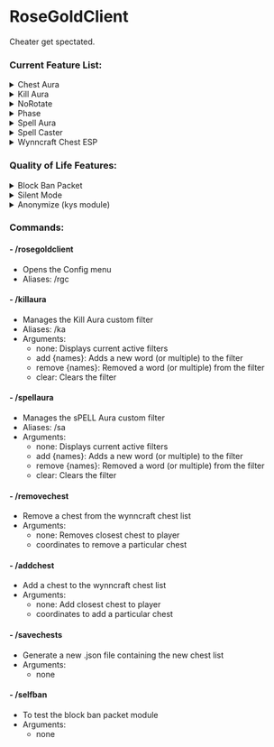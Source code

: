 # RoseGoldClient
Cheater get spectated.

### Current Feature List:

<details><summary>Chest Aura</summary>
  
- Automatically opens nearby chests
- Configurable range
- Chest ESP
</details>

<details><summary>Kill Aura</summary>
  
- Automatically attack nearby entities
- Configurable modes for each class
- Custom filter with /ka
- Toggle with keybind
</details>

<details><summary>NoRotate</summary>
  
- No Rotate (Client side)
</details>

<details><summary>Phase</summary>
  
- Phase through walls
- Double sneak to descend one block
</details>

<details><summary>Spell Aura</summary>
  
- Automatically attack nearby entities
- Configurable modes for each class
- Custom filter with /sa
- Toggle with keybind
</details>

<details><summary>Spell Caster</summary>
  
- Set a keybind to cast spells automagically
</details>

<details><summary>Wynncraft Chest ESP</summary>
  
- Highlight common wynncraft chests used in loot runs
</details>

### Quality of Life Features:

<details><summary>Block Ban Packet</summary>
  
- Automatically block ban packets (working 100%)
</details>

<details><summary>Silent Mode</summary>
  
- Silence all chat messages sent by RGC
- Disable all ESPs
</details>

<details><summary>Anonymize (kys module)</summary>
  
- Remove all text on screen
  - Optional: Randomize text on screen instead of removing it (can be reversed using a vigenere cipher cracker, not 100% safe)
- Set all skins to steve
</details>

### Commands:
#### - /rosegoldclient
- Opens the Config menu
- Aliases: /rgc

#### - /killaura
- Manages the Kill Aura custom filter
- Aliases: /ka
- Arguments: 
  - none: Displays current active filters
  - add {names}: Adds a new word (or multiple) to the filter
  - remove {names}: Removed a word (or multiple) from the filter
  - clear: Clears the filter

#### - /spellaura
- Manages the sPELL Aura custom filter
- Aliases: /sa
- Arguments: 
  - none: Displays current active filters
  - add {names}: Adds a new word (or multiple) to the filter
  - remove {names}: Removed a word (or multiple) from the filter
  - clear: Clears the filter

#### - /removechest
- Remove a chest from the wynncraft chest list
- Arguments: 
  - none: Removes closest chest to player
  - coordinates to remove a particular chest

#### - /addchest
- Add a chest to the wynncraft chest list
- Arguments: 
  - none: Add closest chest to player
  - coordinates to add a particular chest

#### - /savechests
- Generate a new .json file containing the new chest list
- Arguments: 
  - none

#### - /selfban
- To test the block ban packet module
- Arguments: 
  - none

